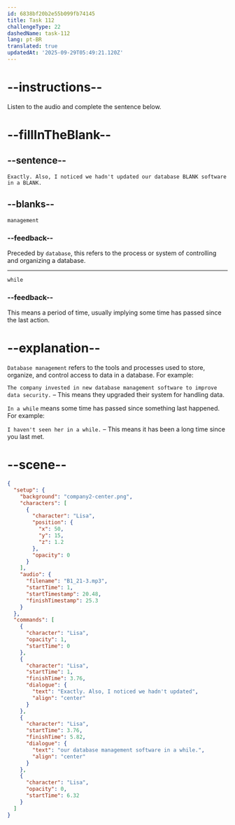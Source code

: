 ```yaml
---
id: 6838bf20b2e55b099fb74145
title: Task 112
challengeType: 22
dashedName: task-112
lang: pt-BR
translated: true
updatedAt: '2025-09-29T05:49:21.120Z'
---
```


<!-- (Audio) Lisa: Exactly. Also, I noticed we hadn't updated our database management software in a while. -->

# --instructions--

Listen to the audio and complete the sentence below.

# --fillInTheBlank--

## --sentence--

`Exactly. Also, I noticed we hadn't updated our database BLANK software in a BLANK.`

## --blanks--

`management`

### --feedback--

Preceded by `database`, this refers to the process or system of controlling and organizing a database.

---

`while`

### --feedback--

This means a period of time, usually implying some time has passed since the last action.

# --explanation--

`Database management` refers to the tools and processes used to store, organize, and control access to data in a database. For example:

`The company invested in new database management software to improve data security.` – This means they upgraded their system for handling data.

`In a while` means some time has passed since something last happened. For example:

`I haven't seen her in a while.` – This means it has been a long time since you last met.

# --scene--

```json
{
  "setup": {
    "background": "company2-center.png",
    "characters": [
      {
        "character": "Lisa",
        "position": {
          "x": 50,
          "y": 15,
          "z": 1.2
        },
        "opacity": 0
      }
    ],
    "audio": {
      "filename": "B1_21-3.mp3",
      "startTime": 1,
      "startTimestamp": 20.48,
      "finishTimestamp": 25.3
    }
  },
  "commands": [
    {
      "character": "Lisa",
      "opacity": 1,
      "startTime": 0
    },
    {
      "character": "Lisa",
      "startTime": 1,
      "finishTime": 3.76,
      "dialogue": {
        "text": "Exactly. Also, I noticed we hadn't updated",
        "align": "center"
      }
    },
    {
      "character": "Lisa",
      "startTime": 3.76,
      "finishTime": 5.82,
      "dialogue": {
        "text": "our database management software in a while.",
        "align": "center"
      }
    },
    {
      "character": "Lisa",
      "opacity": 0,
      "startTime": 6.32
    }
  ]
}
```

